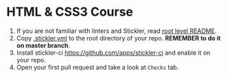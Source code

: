 # HTML & CSS3 Course

1. If you are not familiar with linters and Stickler, read [root level README](../README.md).
2. Copy [.stickler.yml](./.stickler.yml) to the root directory of your repo. **REMEMBER to do it on master branch**.
2. Install stickler-ci https://github.com/apps/stickler-ci and enable it on your repo.
3. Open your first pull request and take a look at `Checks` tab.

